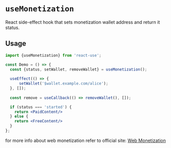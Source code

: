 # `useMonetization`

React side-effect hook that sets monetization wallet address and return it status.

## Usage

```jsx
import {useMonetization} from 'react-use';

const Demo = () => {
  const {status, setWallet, removeWallet} = useMonetization();
  
  useEffect(() => {
      setWallet('$wallet.example.com/alice');
  }, []);
  
  const remove = useCallback(() => removeWallet(), []);

  if (status === 'started') {
    return <PaidContent/>
  } else {
    return <FreeContent/>
  }
};
```

for more info about web monetization refer to official
site: [Web Monetization](https://webmonetization.org/)
